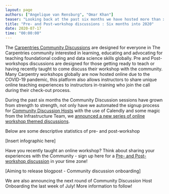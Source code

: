 ```yaml
---
layout: page
authors: ["Angelique van Rensburg", "Omar Khan"]
teaser: "Looking back at the past six months we have hosted more than x discussions"
title: "Pre- and Post-workshop discussions : Six months into 2020"
date: 2020-07-17
time: "00:00:00"
---
```


The [Carpentries Community Discussions](https://docs.carpentries.org/topic_folders/instructor_development/community_discussions.html?) are designed for everyone in The Carpentries community interested in learning, educating and advocating for teaching foundational coding and data science skills globally. Pre and Post-workshops discussions are designed for those getting ready to teach or having recently taught to come discuss their workshop with the community. Many Carpentry workshops globally are now hosted online due to the COVID-19 pandemic, this platform also allows instructors to share unique online teaching experiences to instructors in-training who join the call during their check-out process.

During the past six months the Community Discussion sessions have grown from strength to strength, not only have we automated the signup process for [Community Discussion Hosts](https://docs.carpentries.org/topic_folders/instructor_development/community_discussions.html?#who-can-host) with the use of Calendly and some magic from the Infrastructure Team, we [announced a new series of online workshop themed discussions](https://carpentries.org/blog/2020/05/online-workshop-themed-discussions/).

Below are some descriptive statistics of pre- and post-workshop

[Insert infographic here]

Have you recently taught an online workshop?  Think about sharing your experiences with the Community - sign up here for a [Pre- and Post-workshop discussion](https://pad.carpentries.org/community-discussions) in your time zone!

[Aiming to release blogpost - Community discussion onboarding]

We are also announcing the next round of Community Discussion Host Onboarding the last week of July! More information to follow!
